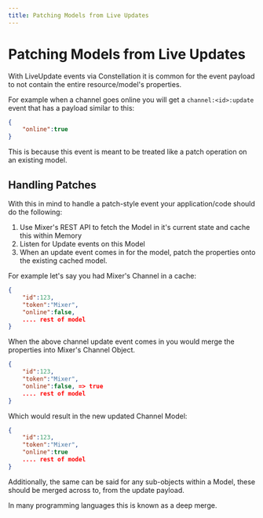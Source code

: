 ```yaml
---
title: Patching Models from Live Updates
---
```

# Patching Models from Live Updates

With LiveUpdate events via Constellation it is common for the event payload to not contain the entire resource/model's properties.

For example when a channel goes online you will get a `channel:<id>:update` event that has a payload similar to this:
```json
{
    "online":true
}
```

This is because this event is meant to be treated like a patch operation on an existing model.

## Handling Patches

With this in mind to handle a patch-style event your application/code should do the following:
1. Use Mixer's REST API to fetch the Model in it's current state and cache this within Memory
2. Listen for Update events on this Model
3. When an update event comes in for the model, patch the properties onto the existing cached model.

For example let's say you had Mixer's Channel in a cache:
```json
{
    "id":123,
    "token":"Mixer",
    "online":false,
    .... rest of model
}
```

When the above channel update event comes in you would merge the properties into Mixer's Channel Object.

```json
{
    "id":123,
    "token":"Mixer",
    "online":false, => true
    .... rest of model
}
```
Which would result in the new updated Channel Model:

```json
{
    "id":123,
    "token":"Mixer",
    "online":true
    .... rest of model
}
```

Additionally, the same can be said for any sub-objects within a Model, these should be merged across to, from the update payload.

In many programming languages this is known as a deep merge.

